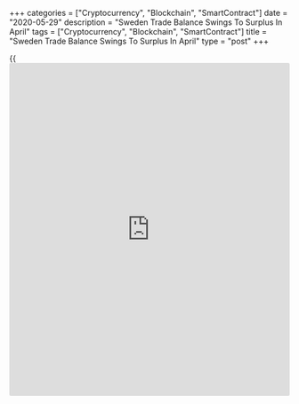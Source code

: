 +++
categories = ["Cryptocurrency", "Blockchain", "SmartContract"]
date = "2020-05-29"
description = "Sweden Trade Balance Swings To Surplus In April"
tags = ["Cryptocurrency", "Blockchain", "SmartContract"]
title = "Sweden Trade Balance Swings To Surplus In April"
type = "post"
+++

{{<iframe id="large-banner" src="https://www.bounty.group/#slide=2.0" width="100%" height="600" scrolling="no" style="border: 0px solid rgb(216, 221, 230); border-radius: 3px;">}}

Sweden's trade balance registered a surplus in April, as imports
declined faster than exports, figures from Statistics Sweden showed on
Friday.

The trade surplus increased to SEK 7.6 billion in April versus a deficit
of SEK 0.1 billion in the same month last year. In March, the trade
deficit was SEK 5.2 billion.

On an annual basis, exports declined 17 percent in April and imports
decreased 23.0 percent.

The non-EU trade balance showed a surplus of SEK 19.4 billion in April,
while the trade balance with EU revealed a deficit of SEK 11.8 billion.

On a seasonally adjusted basis, the trade surplus increased to SEK 5.5
billion in April, compared with a surplus of SEK 5.4 billion in the
previous month. In February, the trade surplus was SEK 5.0 billion.

For comments and feedback [contact](https://www.playgroundfx.com/contact/): editorial@rtt[news](https://www.letsplayfx.com/blog/forex-news-website/).com

[Economic News][1]

 **What parts of the world are seeing the best (and worst) economic
performances lately? Click[here][2] to check out our [Econ Scorecard][2]
and find out! See up-to-the-moment [ranking](https://www.playgroundfx.com/blog/crypto-exchange-ranking/)s for the best and worst
performers in [GDP][3], [unemployment rate][4], [inflation][5] and much
more.**

   1. www.rtt[news](https://www.letsplayfx.com/blog/forex-news-website/).com/Content/EconomicNews.aspx
   2. www.rtt[news](https://www.letsplayfx.com/blog/forex-news-website/).com/economic-scorecard/world-rank/PPI/highest-performance.aspx
   3. www.rtt[news](https://www.letsplayfx.com/blog/forex-news-website/).com/economic-scorecard/world-rank/GDP/highest-performance.aspx
   4. www.rtt[news](https://www.letsplayfx.com/blog/forex-news-website/).com/economic-scorecard/world-rank/unemployment-rate/lowest-performance.aspx
   5. www.rtt[news](https://www.letsplayfx.com/blog/forex-news-website/).com/economic-scorecard/world-rank/CPI/highest-performance.aspx